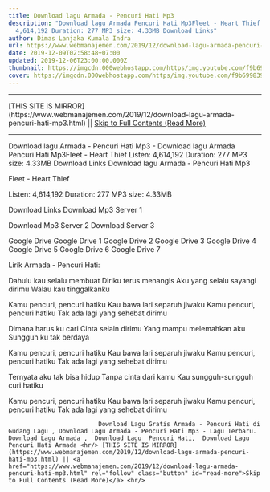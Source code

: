 ```yaml
---
title: Download lagu Armada - Pencuri Hati Mp3
description: "Download lagu Armada Pencuri Hati Mp3Fleet - Heart Thief Listen:
  4,614,192 Duration: 277 MP3 size: 4.33MB Download Links"
author: Dimas Lanjaka Kumala Indra
url: https://www.webmanajemen.com/2019/12/download-lagu-armada-pencuri-hati-mp3.html
date: 2019-12-09T02:58:48+07:00
updated: 2019-12-06T23:00:00.000Z
thumbnail: https://imgcdn.000webhostapp.com/https/img.youtube.com/f9b69983931b50167c04ee6ce09752c6.jpeg
cover: https://imgcdn.000webhostapp.com/https/img.youtube.com/f9b69983931b50167c04ee6ce09752c6.jpeg
---
```


<hr/> [THIS SITE IS MIRROR](https://www.webmanajemen.com/2019/12/download-lagu-armada-pencuri-hati-mp3.html) || <a href="https://www.webmanajemen.com/2019/12/download-lagu-armada-pencuri-hati-mp3.html" rel="follow" class="button" id="read-more">Skip to Full Contents (Read More)</a> <hr/> Download lagu Armada - Pencuri Hati Mp3 - Download lagu Armada Pencuri Hati Mp3Fleet - Heart Thief Listen: 4,614,192 Duration: 277 MP3 size: 4.33MB Download Links Download lagu Armada - Pencuri Hati Mp3

Fleet - Heart Thief

  Listen: 4,614,192 
  Duration: 277 
  MP3 size: 4.33MB 

  Download Links 
  Download Mp3 Server 1 

  Download Mp3 Server 2 
  Download Server 3 


  Google Drive   Google Drive 1 
  Google Drive 2 
  Google Drive 3 
  Google Drive 4 
  Google Drive 5 
  Google Drive 6 
  Google Drive 7 


                             
Lirik Armada - Pencuri Hati:
                             
Dahulu kau selalu membuat
  Diriku terus menangis
  Aku yang selalu sayangi dirimu
  Walau kau tinggalkanku
  
  Kamu pencuri, pencuri hatiku
  Kau bawa lari separuh jiwaku
  Kamu pencuri, pencuri hatiku
  Tak ada lagi yang sehebat dirimu
  
  Dimana harus ku cari
  Cinta selain dirimu
  Yang mampu melemahkan aku
  Sungguh ku tak berdaya
  
  Kamu pencuri, pencuri hatiku
  Kau bawa lari separuh jiwaku
  Kamu pencuri, pencuri hatiku
  Tak ada lagi yang sehebat dirimu
  
  Ternyata aku tak bisa hidup
  Tanpa cinta dari kamu
  Kau sungguh-sungguh curi hatiku
  
  Kamu pencuri, pencuri hatiku
  Kau bawa lari separuh jiwaku
  Kamu pencuri, pencuri hatiku
  Tak ada lagi yang sehebat dirimu                                 
                                 
                             Download Lagu Gratis Armada - Pencuri Hati di Gudang Lagu , Download Lagu Armada - Pencuri Hati Mp3 - Lagu Terbaru.                                                         Download Lagu Armada ,  Download Lagu  Pencuri Hati,  Download Lagu  Pencuri Hati Armada <hr/> [THIS SITE IS MIRROR](https://www.webmanajemen.com/2019/12/download-lagu-armada-pencuri-hati-mp3.html) || <a href="https://www.webmanajemen.com/2019/12/download-lagu-armada-pencuri-hati-mp3.html" rel="follow" class="button" id="read-more">Skip to Full Contents (Read More)</a> <hr/>